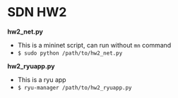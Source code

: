 # SDN HW2

**hw2_net.py**
  * This is a mininet script, can run without `mn` command
  * `$ sudo python /path/to/hw2_net.py`

**hw2_ryuapp.py**
  * This is a ryu app
  * `$ ryu-manager /path/to/hw2_ryuapp.py`
